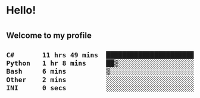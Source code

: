 
<h1>Hello!<h1>
<h2>Welcome to my profile<h2>

<!--START_SECTION:waka-->

```txt
C#       11 hrs 49 mins  ██████████████████████▓░░   90.21 %
Python   1 hr 8 mins     ██▒░░░░░░░░░░░░░░░░░░░░░░   08.68 %
Bash     6 mins          ▒░░░░░░░░░░░░░░░░░░░░░░░░   00.77 %
Other    2 mins          ░░░░░░░░░░░░░░░░░░░░░░░░░   00.31 %
INI      0 secs          ░░░░░░░░░░░░░░░░░░░░░░░░░   00.02 %
```

<!--END_SECTION:waka-->
